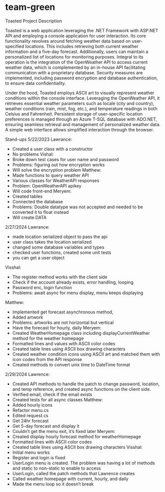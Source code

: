 # team-green

Toasted Project Description

Toasted is a web application leveraging the .NET Framework with ASP.NET API and employing a console application for user interaction. Its core functionality revolves around fetching weather data based on user-specified locations. This includes retrieving both current weather information and a five-day forecast. Additionally, users can maintain a personalized list of locations for monitoring purposes. Integral to its operation is the integration of the OpenWeather API to access current weather data, which is complemented by an in-house API facilitating communication with a proprietary database. Security measures are implemented, including password encryption and database authentication, to ensure data confidentiality.

Under the hood, Toasted employs ASCII art to visually represent weather conditions within the console interface. Leveraging the OpenWeather API, it retrieves essential weather parameters such as locale (city and country), weather conditions (rain, mist, fog, etc.), and temperature readings in both Celsius and Fahrenheit. Persistent storage of user-specific location preferences is managed through an Azure T-SQL database with ADO.NET, ensuring seamless retrieval and management of personalized weather data. A simple web interface allows simplified interaction through the browser.

Stand-ups
5/22/2023
Lawrance: 
- Created a user class with a constructor 
- No problems
Vishal:
- Broke down test cases for user name and password
- Problems: figuring out how encryption works 
- Will solve the encryption problem
Matthew:
- Made functions to query weather API
- Various classes for WeatherAPI responses
- Problem: OpenWeatherAPI apikey
- Will code front-end
Meryem: 
- Created tables 
- Connected the database 
- Problems: Double datatype was not accepted and needed to be converted it to float instead
- Will create.DATA 

2/27/2024
Lawrance:
- made location serialized object to pass the api
- user class takes the location serialized
- changed some database variables and types
- checked user functions, created some unit tests
- you can get a user object 

Visshal:
- The register method works with the client side
- Check if the account already exists, error handling, looping
- Password enc, login function
- Problems: await async for menu display, menu keeps displaying

Matthew:
- Implemented get forecast asynchronous method, 
- Added artwork
- Problems: artworks are not horizontal but vertical
- Have the forecast for hourly, daily
Meryem:
- Created  WeatherHomepage class including displayCurrentWeather method for the weather homepage
- Formatted lines and values with ASCII color codes
- Created table lines using ASCII box drawing characters
- Created weather condition icons using ASCII art and matched them with icon codes from the API response
- Created methods to convert unix time to DateTime format

2/29/2024
Lawrence:
- Created API methods to handle the patch to change password, location, and temp reference, and created async functions on the client side.
- Verified email, check if the email exists
- Created tests for all async classes
Matthew:
- Added hourly icons
- Refactor menu.cs
- Edited request.cs
- Get 24hr forecast
- Get 5-day forecast and display it
- Couldn’t get the menu exit, it’s fixed later
Meryem:
- Created display hourly forecast method for weatherHomepage
- Formatted lines with ASCII color codes
- Created table lines using ASCII box drawing characters
Visshal:
- Initial menu works
- Register and login is fixed
- UserLogin menu is created. The problem was having a lot of methods and static to non-static to enable to access
- UserLogin, called the patch methods that Lawrence creates
- Called weather homepage with current, hourly, and daily
- Made the menu loop so it doesn’t break


